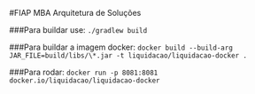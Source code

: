 #FIAP MBA Arquitetura de Soluções

###Para buildar use:
`./gradlew build`

###Para buildar a imagem docker:
`docker build --build-arg JAR_FILE=build/libs/\*.jar -t liquidacao/liquidacao-docker .`

###Para rodar:
`docker run -p 8081:8081 docker.io/liquidacao/liquidacao-docker`
